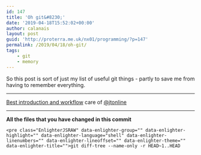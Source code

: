 ```yaml
---
id: 147
title: 'Oh git&#8230;'
date: '2019-04-18T15:52:02+00:00'
author: calanais
layout: post
guid: 'http://proterra.me.uk/nx01/programming/?p=147'
permalink: /2019/04/18/oh-git/
tags:
    - git
    - memory
---
```


So this post is sort of just my list of useful git things - partly to save me from having to remember everything.

- - - - - -

[Best introduction and workflow](https://jt-nti.github.io/git-misinformation-slides/index.html) care of [@jtonline](https://twitter.com/jtonline)

- - - - - -

**All the files that you have changed in this commit**

```
<pre class="EnlighterJSRAW" data-enlighter-group="" data-enlighter-highlight="" data-enlighter-language="shell" data-enlighter-linenumbers="" data-enlighter-lineoffset="" data-enlighter-theme="" data-enlighter-title="">git diff-tree --name-only -r HEAD~1..HEAD
```